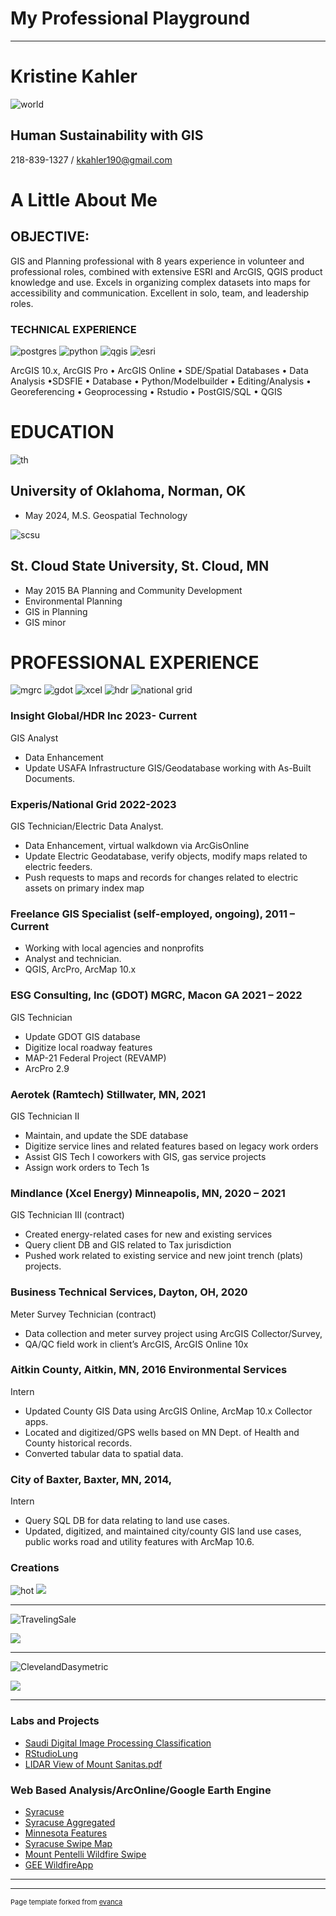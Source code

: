 # My Professional Playground

---
# Kristine Kahler 
![world](https://github.com/KristineMK72/Kristine-Kahler/assets/124746855/65d62dde-6aaf-4350-9f64-972785d631eb)
## Human Sustainability with GIS 
218-839-1327 / kkahler190@gmail.com

# A Little About Me
## OBJECTIVE: 
GIS and Planning professional with 8 years experience in volunteer and professional roles, combined with extensive ESRI and ArcGIS, QGIS product knowledge and use. Excels in organizing complex datasets into maps for accessibility and communication. Excellent in solo, team, and leadership roles. 
### TECHNICAL EXPERIENCE
![postgres](https://github.com/KristineMK72/Kristine-Kahler/assets/124746855/29ef67e1-df08-4f43-9f76-1b2a1bfad989)
![python](https://github.com/KristineMK72/Kristine-Kahler/assets/124746855/2266657c-4a73-42d0-a552-d6b2b90c100f)
![qgis](https://github.com/KristineMK72/Kristine-Kahler/assets/124746855/bec329f7-5c70-411e-9538-6e0a10572640)
![esri](https://github.com/KristineMK72/Kristine-Kahler/assets/124746855/8c14cad7-cedf-4a52-b4d7-900240b36444)

ArcGIS 10.x, ArcGIS Pro • ArcGIS Online • SDE/Spatial Databases • Data Analysis •SDSFIE • Database • Python/Modelbuilder • Editing/Analysis • Georeferencing • Geoprocessing • Rstudio • PostGIS/SQL • QGIS
# EDUCATION 
![th](https://github.com/KristineMK72/Kristine-Kahler/assets/124746855/9f289dde-0bb3-4a06-a18f-6c720f82c7a7)

## University of Oklahoma, Norman, OK 
- May 2024, M.S. Geospatial Technology

 ![scsu](https://github.com/KristineMK72/Kristine-Kahler/assets/124746855/9aa99cee-8755-4953-bfee-4acf1966cdfe)
 ## St. Cloud State University, St. Cloud, MN
- May 2015 BA Planning and Community Development
- Environmental Planning
- GIS in Planning
- GIS minor
 
# PROFESSIONAL EXPERIENCE
![mgrc](https://github.com/KristineMK72/Kristine-Kahler/assets/124746855/bb807926-751d-4d0e-b7cd-7765a2387abc)
![gdot](https://github.com/KristineMK72/Kristine-Kahler/assets/124746855/f131da8c-1f06-4a89-a2dc-eebd391084e8)
![xcel](https://github.com/KristineMK72/Kristine-Kahler/assets/124746855/5b67cde0-17a7-4229-acaf-76a04997846a)
![hdr](https://github.com/KristineMK72/Kristine-Kahler/assets/124746855/fc868aef-ab37-4bbc-bc2a-569eb484236b)
![national grid](https://github.com/KristineMK72/Kristine-Kahler/assets/124746855/b98918d8-f5e9-4998-9e2c-bdd76c58bd86)

###  Insight Global/HDR Inc 2023- Current 
GIS Analyst
- Data Enhancement 
- Update USAFA Infrastructure GIS/Geodatabase working with As-Built Documents. 

###  Experis/National Grid 2022-2023
GIS Technician/Electric Data Analyst. 
- Data Enhancement, virtual walkdown via ArcGisOnline
- Update Electric Geodatabase, verify objects, modify maps related to electric feeders. 
- Push requests to maps and records for changes related to electric assets on primary index map
  
###  Freelance GIS Specialist (self-employed, ongoing), 2011 – Current 
- Working with local agencies and nonprofits
- Analyst and technician.
- QGIS, ArcPro, ArcMap 10.x
  
###  ESG Consulting, Inc (GDOT) MGRC, Macon GA 2021 – 2022
 GIS Technician 
 - Update GDOT GIS database
 - Digitize local roadway features
 - MAP-21 Federal Project (REVAMP)
 - ArcPro 2.9
   
###  Aerotek (Ramtech) Stillwater, MN, 2021 
GIS Technician II 
- Maintain, and update the SDE database
- Digitize service lines and related features based on legacy work orders
- Assist GIS Tech I coworkers with GIS, gas service projects
- Assign work orders to Tech 1s
   
###  Mindlance (Xcel Energy) Minneapolis, MN, 2020 – 2021 
GIS Technician III (contract) 
- Created energy-related cases for new and existing services
- Query client DB and GIS related to Tax jurisdiction
- Pushed work related to existing service and new joint trench (plats) projects.

###  Business Technical Services, Dayton, OH, 2020 
Meter Survey Technician (contract) 
-  Data collection and meter survey project using ArcGIS Collector/Survey,
-  QA/QC field work in client’s ArcGIS, ArcGIS Online 10x
  
### Aitkin County, Aitkin, MN, 2016 Environmental Services
Intern 
- Updated County GIS Data using ArcGIS Online, ArcMap 10.x Collector apps.
- Located and digitized/GPS wells based on MN Dept. of Health and County historical records.
- Converted tabular data to spatial data.

### City of Baxter, Baxter, MN, 2014, 
Intern 
- Query SQL DB for data relating to land use cases.
- Updated, digitized, and maintained city/county GIS land use cases, public works road and utility features with ArcMap 10.6.

### Creations 

![hot](https://github.com/KristineMK72/Kristine-Kahler/assets/124746855/b469b96a-38c6-41f5-88db-9c114b3e15ce)
<img src="images/dummy_thumbnail.jpg?raw=true"/>

---
![TravelingSale](https://github.com/KristineMK72/Kristine-Kahler/assets/124746855/ff250a1f-b842-4de8-b7da-8acb67d4c2d1)

<img src="images/dummy_thumbnail.jpg?raw=true"/>

---
![ClevelandDasymetric](https://github.com/KristineMK72/Kristine-Kahler/assets/124746855/168d9ef3-8768-4d4e-9cad-d3fcf4942a4a)

<img src="images/dummy_thumbnail.jpg?raw=true"/>

---
### Labs and Projects 

- [Saudi Digital Image Processing Classification](https://github.com/KristineMK72/Kristine-Kahler/files/14337745/SaudiLab.pdf)
- [RStudioLung](https://github.com/KristineMK72/Kristine-Kahler/files/14338308/KKahlerPennLungCancer.pdf)
- [LIDAR View of Mount Sanitas.pdf](https://github.com/KristineMK72/Kristine-Kahler/files/14338487/LIDAR.View.of.Mount.Sanitas.pdf)
  
### Web Based Analysis/ArcOnline/Google Earth Engine

- [Syracuse](https://arcg.is/1vmTCa)
- [Syracuse Aggregated](https://arcg.is/19bT400)
- [Minnesota Features](https://arcg.is/1Of1Ln)
- [Syracuse Swipe Map](https://arcg.is/1HX1PD0)
- [Mount Pentelli Wildfire Swipe](https://code.earthengine.google.com/5871d7b35cb00de014be52ccad410788)
- [GEE WildfireApp](https://code.earthengine.google.com/5871d7b35cb00de014be52ccad410788#)

  
---




---
<p style="font-size:11px">Page template forked from <a href="https://github.com/evanca/quick-portfolio">evanca</a></p>
<!-- Remove above link if you don't want to attibute -->
